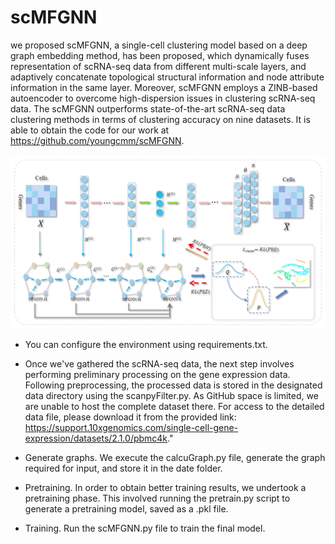 # scMFGNN
we proposed scMFGNN, a single-cell clustering model based on a deep graph embedding method, has been proposed, which dynamically fuses representation of scRNA-seq data from different multi-scale layers, and adaptively concatenate topological structural information and node attribute information in the same layer. Moreover, scMFGNN employs a ZINB-based autoencoder to overcome high-dispersion issues in clustering scRNA-seq data. The scMFGNN outperforms state-of-the-art scRNA-seq data clustering methods in terms of clustering accuracy on nine datasets. It is able to obtain the code for our work at https://github.com/youngcmm/scMFGNN.

![img.png](img.png)

* You can configure the environment using requirements.txt.

* Once we've gathered the scRNA-seq data, the next step involves performing preliminary processing on the gene expression data. Following preprocessing, the processed data is stored in the designated data directory using the scanpyFilter.py. As GitHub space is limited, we are unable to host the complete dataset there. For access to the detailed data file, please download it from the provided link: https://support.10xgenomics.com/single-cell-gene-expression/datasets/2.1.0/pbmc4k."

* Generate graphs. We execute the calcuGraph.py file, generate the graph required for input, and store it in the date folder.

* Pretraining. In order to obtain better training results, we undertook a pretraining phase. This involved running the pretrain.py script to generate a pretraining model, saved as a .pkl file.

* Training. Run the scMFGNN.py file to train the final model.






